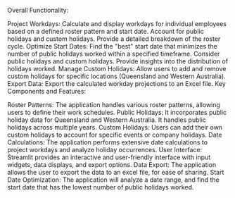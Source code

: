 Overall Functionality:



Project Workdays:
Calculate and display workdays for individual employees based on a defined roster pattern and start date.
Account for public holidays and custom holidays.
Provide a detailed breakdown of the roster cycle.
Optimize Start Dates:
Find the "best" start date that minimizes the number of public holidays worked within a specified timeframe.
Consider public holidays and custom holidays.
Provide insights into the distribution of holidays worked.
Manage Custom Holidays:
Allow users to add and remove custom holidays for specific locations (Queensland and Western Australia).
Export Data:
Export the calculated workday projections to an Excel file.
Key Components and Features:

Roster Patterns:
The application handles various roster patterns, allowing users to define their work schedules.
Public Holidays:
It incorporates public holiday data for Queensland and Western Australia.
It handles public holidays across multiple years.
Custom Holidays:
Users can add their own custom holidays to account for specific events or company holidays.
Date Calculations:
The application performs extensive date calculations to project workdays and analyze holiday occurrences.
User Interface:
Streamlit provides an interactive and user-friendly interface with input widgets, data displays, and export options.
Data Export:
The application allows the user to export the data to an excel file, for ease of sharing.
Start Date Optimization:
The application will analyze a date range, and find the start date that has the lowest number of public holidays worked.
